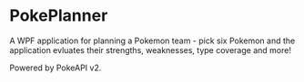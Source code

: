 # PokePlanner
A WPF application for planning a Pokemon team - pick six Pokemon and the application evluates their strengths, weaknesses, type coverage and more!

Powered by PokeAPI v2.
